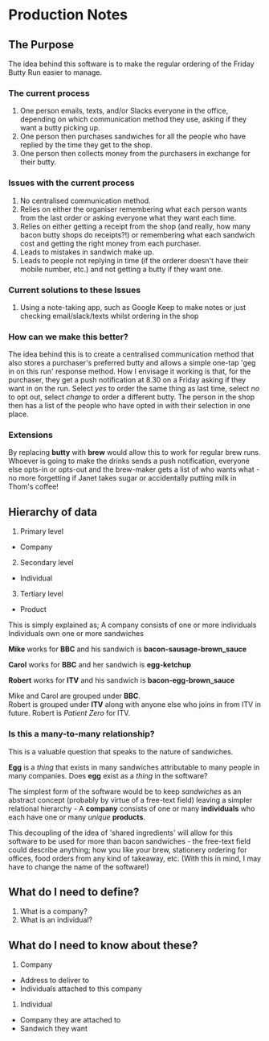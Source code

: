 # Production Notes

## The Purpose

The idea behind this software is to make the regular ordering of the Friday Butty Run easier to manage.

### The current process
1. One person emails, texts, and/or Slacks everyone in the office, depending on which communication method they use, asking if they want a butty picking up.
1. One person then purchases sandwiches for all the people who have replied by the time they get to the shop.
1. One person then collects money from the purchasers in exchange for their butty.

### Issues with the current process
1. No centralised communication method.
1. Relies on either the organiser remembering what each person wants from the last order or asking everyone what they want each time.
1. Relies on either getting a receipt from the shop (and really, how many bacon butty shops do receipts?!) or remembering what each sandwich cost and getting the right money from each purchaser.
1. Leads to mistakes in sandwich make up.
1. Leads to people not replying in time (if the orderer doesn't have their mobile number, etc.) and not getting a butty if they want one.

### Current solutions to these Issues
1. Using a note-taking app, such as Google Keep to make notes or just checking email/slack/texts whilst ordering in the shop

### How can we make this better?
The idea behind this is to create a centralised communication method that also stores a purchaser's preferred butty and allows a simple one-tap 'geg in on this run' response method. How I envisage it working is that, for the purchaser, they get a push notification at 8.30 on a Friday asking if they want in on the run. Select _yes_ to order the same thing as last time, select _no_ to opt out, select _change_ to order a different butty. The person in the shop then has a list of the people who have opted in with their selection in one place.

### Extensions
By replacing __butty__ with __brew__ would allow this to work for regular brew runs. Whoever is going to make the drinks sends a push notification, everyone else opts-in or opts-out and the brew-maker gets a list of who wants what - no more forgetting if Janet takes sugar or accidentally putting milk in Thom's coffee!


## Hierarchy of data

1. Primary level
  - Company
2. Secondary level
  - Individual
3. Tertiary level
  - Product

This is simply explained as;
A company consists of one or more individuals
Individuals own one or more sandwiches

__Mike__ works for __BBC__ and his sandwich is __bacon-sausage-brown_sauce__

__Carol__ works for __BBC__ and her sandwich is __egg-ketchup__

__Robert__ works for __ITV__ and his sandwich is __bacon-egg-brown_sauce__

Mike and Carol are grouped under __BBC__.  
Robert is grouped under __ITV__ along with anyone else who joins in from ITV in future. Robert is _Patient Zero_ for ITV.

### Is this a many-to-many relationship?
This is a valuable question that speaks to the nature of sandwiches.

__Egg__ is a _thing_ that exists in many sandwiches attributable to many people in many companies. Does __egg__ exist as a _thing_ in the software?

The simplest form of the software would be to keep _sandwiches_ as an abstract concept (probably by virtue of a free-text field) leaving a simpler relational hierarchy - A __company__ consists of one or many __individuals__ who each have one or many _unique_ __products__.

This decoupling of the idea of 'shared ingredients' will allow for this software to be used for more than bacon sandwiches - the free-text field could describe anything; how you like your brew, stationery ordering for offices, food orders from any kind of takeaway, etc. (With this in mind, I may have to change the name of the software!)

## What do I need to define?

1. What is a company?
1. What is an individual?

## What do I need to know about these?
1. Company
 - Address to deliver to
 - Individuals attached to this company
1. Individual
 - Company they are attached to
 - Sandwich they want
